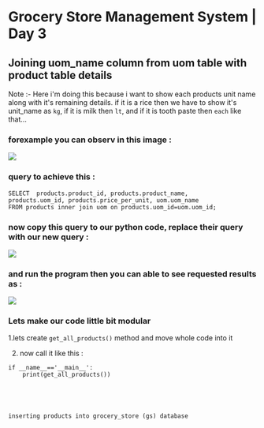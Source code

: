 # Grocery Store Management System | Day 3

## Joining uom_name column from uom table with product table details
Note :- Here i'm doing this because i want to show each products unit name along with it's remaining details. if it is a rice then we have to show it's unit_name as `kg`,
if it is milk then `lt`, and if it is tooth paste then `each` like that...
### forexample you can observ in this image :
<img src="https://i.ibb.co/YXTxtVV/image.png"/>

### query to achieve this :

```
SELECT  products.product_id, products.product_name,
products.uom_id, products.price_per_unit, uom.uom_name 
FROM products inner join uom on products.uom_id=uom.uom_id;
```

### now copy this query to our python code, replace their query with our new query :

<img src="https://i.ibb.co/D8dRjC5/image.png"/>

### and run the program then you can able to see requested results as : 
<img src="https://i.ibb.co/1Ly79wX/image.png"/>


### Lets make our code little bit modular
1.lets create `get_all_products()` method and move whole code into it

2. now call it like this :
```
if __name__=='__main__':
    print(get_all_products())



   
 
inserting products into grocery_store (gs) database